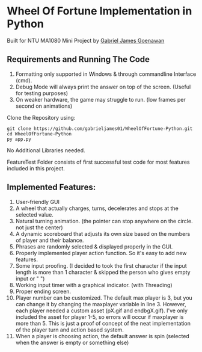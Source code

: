 # Wheel Of Fortune Implementation in Python
Built for NTU MA1080 Mini Project by [Gabriel James Goenawan](https://www.linkedin.com/in/gjamesgoenawan/)

## Requirements and Running The Code
1. Formatting only supported in Windows & through commandline Interface (cmd). 
2. Debug Mode will always print the answer on top of the screen. (Useful for testing purposes)
4. On weaker hardware, the game may struggle to run. (low frames per second on animations)

Clone the Repository using:
```
git clone https://github.com/gabrieljames01/WheelOfFortune-Python.git
cd WheelOfFortune-Python
py app.py
```
No Additional Libraries needed.

FeatureTest Folder consists of first successful test code for most features included in this project.

## Implemented Features:
1. User-friendly GUI
2. A wheel that actually charges, turns, decelerates and stops at the selected value.
3. Natural turning animation. (the pointer can stop anywhere on the circle. not just the center)
4. A dynamic scoreboard that adjusts its own size based on the numbers of player and their balance.
5. Phrases are randomly selected & displayed properly in the GUI.
6. Properly implemented player action function. So it's easy to add new features.
7. Some input proofing. (I decided to took the first character if the input length is more than 1 character & skipped the person who gives empty input or " ")
8. Working input timer with a graphical indicator. (with Threading)
9. Proper ending screen.
10. Player number can be customized. The default max player is 3, but you can change it by changing the maxplayer variable in line 3.
    However, each player needed a custom asset (pX.gif and endbgX.gif). I've only included the asset for player 1-5, so errors will occur if maxplayer is more than 5. 
    This is just a proof of concept of the neat implementation of the player turn and action based system.
11. When a player is choosing action, the default answer is spin (selected when the answer is empty or something else)


